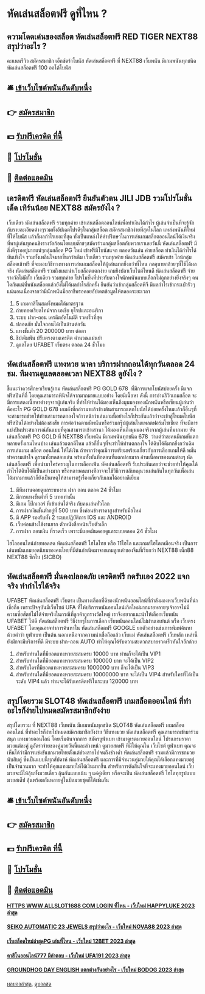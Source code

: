 # หัดเล่นสล็อตฟรี ดูที่ไหน ?
## ความโดดเด่นของสล็อต หัดเล่นสล็อตฟรี RED TIGER NEXT88 สรุปว่าอะไร ?
คะแนนรีวิว
สมัครสมาชิก
เอ็กซ์ตร้าโบนัส หัดเล่นสล็อตฟรี ที่ NEXT88 เว็บพนัน มีเกมพนันทุกชนิด หัดเล่นสล็อตฟรี 100 ออโต้โบนัส

## 🛎 [เข้าเว็บไซต์พนันอันดับหนึ่ง](https://bit.ly/3SdLNi2)
## 👉 [สมัครสมาชิก](https://bit.ly/3SdLNi2)
## 💵 [รับฟรีเครดิต ที่นี้](https://bit.ly/3dyRKHj)
## 👑 [โปรโมชั่น](https://bit.ly/3dyRKHj)
## 📱 [ติดต่อแอดมิน](https://bit.ly/3dyRKHj)

## เครดิตฟรี หัดเล่นสล็อตฟรี ยืนยันตัวตน JILI JDB รวมโปรโมชั่นเด็ด เทิร์นน้อย NEXT88 สมัครยังไง ?
เว็บเดียว หัดเล่นสล็อตฟรี รวมทุกค่าย เข้าเล่นสล็อตออนไลน์เพื่อทำเงินได้กำไร ผู้เล่นจำเป็นที่จะรู้จักกับรายละเอียดต่างๆรวมทั้งอัปเดตโปรดีๆในกลุ่มสล็อต สมัครสมาชิกง่ายที่สุดในโลก แหล่งพนันที่ใหม่ ที่ให้โบนัส แล้วก็ผลกำไรเยอะที่สุด ทั้งเป็นแหล่งให้คำปรึกษาในการเล่นเกมสล็อตออนไลน์ได้เงินจริง ที่พาผู่เล่นทุกคนชิงรางวัลก้อนโตแบบต๊าชๆสมัครร่วมกลุ่มสล็อตกับพวกเราเลยวันนี้ หัดเล่นสล็อตฟรี มีสิ่งดีๆรออยู่มากแน่ๆกลุ่มสล็อต PG ใหม่ เข้าฟรีมีโบนัสแจก ตลอดวันเล่น ค่ายสล็อต ทำเงินได้กำไรได้บันเทิงใจ รวมทั้งเพลินใจมากขึ้นกว่าเดิม เว็บเดียว รวมทุกค่าย หัดเล่นสล็อตฟรี สมัครเข้า ไลน์กลุ่มสล็อตเข้าฟรี ที่จะมอบวิธีทางทางการเล่นเกมสล็อตให้ผู้เล่นมากยิ่งกว่าที่ไหน กลอุบายกล้วยๆที่ใช้ได้ผลจริง หัดเล่นสล็อตฟรี รวมถึงแนะนำเว็บสล็อตแตกง่าย เกมยิงปลาเว็บไซต์ไหนดี หัดเล่นสล็อตฟรี จ่ายรางวัลไม่มีกั๊ก เว็บเดียว รวมทุกค่าย โปรโมชั่นที่ประทับดวงใจนักพนันแบบเลือกไม่ถูกอย่างยิ่งจริงๆ คนใดกันแน่ที่พนันสล็อตแล้วยังไม่ได้ผลกำไรสักครั้ง ยืนยันว่าเข้ากลุ่มสล็อตพีจี มีผลกำไรเข้ากระเป๋ารัวๆแน่นอนเนื่องจากว่ามีนักพนันมืออาชีพรอคอยอัปเดตข้อมูลให้ตลอดระยะเวลา
1. 5 เกมคาสิโนสดทั้งหมดได้มาตรฐาน
2. ถ่ายทอดเรียลไทม์จาก เอเชีย ยุโรปและอเมริกา
3. ระบบ ฝาก-ถอน เครดิตอัตโนมัติ รวดเร็วที่สุด
4. ปลอดภัย มั่นใจถอนได้เป็นล้านต่อวัน
5. แทงขั้นต่ำ 20 200000 บาท ต่อตา
6. ชิปเดิมพัน ปรับตรงตามเครดิต คำนวณแม่นยำ
7. ดูแลโดย UFABET เว็บตรง ตลอด 24 ชั่วโมง

## หัดเล่นสล็อตฟรี แทงหวย นาคา บริการฝากถอนได้ทุกวันตลอด 24 ชม. ทีมงานดูแลตลอดเวลา NEXT88 ดูยังไง ?
ชี้แนะว่าควรศึกษาเรียนรู้เกม หัดเล่นสล็อตฟรี PG GOLD 678  ที่มีการแจกโบนัสบ่อยครั้ง มีแจกฟรีสปินที่ถี่ โดยคุณสามารถพินิจได้จากมากมายแบบอย่าง โดยมีเนื้อหา ดังนี้ การอ่านรีวิวเกมสล็อต จะมีการแสดงเนื้อหาต่างๆจากผู้เล่นจริง ที่ทำให้ท่านได้มองเห็นถึงมุมมองของนักพนันหรือเซียนผู้เล่นว่าคืออะไร PG GOLD 678 เกมดังที่กล่าวมาแล้วข้างต้นสามารถแตกโบนัสได้บ่อยครั้งไหมแล้วก็อื่นๆที่จะสามารถช่วยให้ท่านสามารถตกลงใจก้าวหน้าว่าเล่นเกมนี้อย่างไรก็ประกันแล้วว่าจะเข้าสู่โหมดโบนัสฟรีสปินได้อย่างไม่ต้องสงสัย การต่อว่าดตามผีพนันหรือร่วมกรุ๊ปผู้เล่นในแพลตฟอร์มโซเชียล ที่จะมีการแบ่งปันประสบการณ์กันแบบที่คุณสามารถเข้าเสวนา ได้มองเห็นถึงมุมมองจริงจากผู้เล่นที่มากมาย หัดเล่นสล็อตฟรี PG GOLD ที่ NEXT88 เว็บพนัน มีเกมพนันทุกชนิด 678  ว่าแต่ว่าละคนมีเกมที่แตกหลายครั้งเกมไหนบ้าง เล่นแล้วแตกดีไหม แล้วก็อื่นๆที่จะทำให้ท่านตกลงใจ ได้ดิบได้ดีมากยิ่งกว่าเดิม การเล่นเกม สล็อต ออนไลน์ ให้ได้เงิน ถ้าหากว่าคุณมีการเตรียมพร้อมเกี่ยวกับการเลือกเกมให้ดี หมั่นทำความเข้าใจ ดูรวมทั้งทดสอบเล่น พร้อมทั้งบันทึกตอนที่แตกบ่อยมาก อ่านเนื้อหาของเกมต่างๆ หัดเล่นสล็อตฟรี เพื่อนำมาใคร่ครวญในการเลือกเฟ้น หัดเล่นสล็อตฟรี รับประกันเลยว่าจะช่วยทำให้คุณได้กำไรได้ดิบได้ดีเป็นอย่างมาก หรือหลายคนบางทีอาจจะใช้วิธีการสลับหมุนวนเล่นกันในทุกวันเพื่อเล่นได้มากมายแล้วก็ยังเป็นเหตุให้สามารถรู้เรื่องเกี่ยวกับเกมได้อย่างดีเยี่ยม
1. มีทีมงานคอยดูแลระบบงาน ฝาก ถอน ตลอด 24 ชั่วโมง
2. มีการแทงขั้นต่ำที่ 5 บาทเท่านั้น
3. มีเกม โป๊กเกอร์ ที่เข้าเล่นได้จริง กับคนเล่นทั่วโลก
4. การฝากเงินขั้นต่ำอยู่ที่ 500 บาท ซึ่งค่อนข้างราคาสูงสำหรับมือใหม่
5. มี APP รองรับทั้ง 2 ระบบปฏิบัติการ IOS และ ANDROID
6. เว็บค่อนข้างใช้งานยาก ตัวหนังสือหน้าเว็บตัวเล็ก
7. การฝาก ถอนเงิน ที่รวดเร็ว เพราะมีแอดมินคอยดูแลระบบตลอด 24 ชั่วโมง

ไฮโลออนไลน์ถ่ายทอดสด หัดเล่นสล็อตฟรี ไฮโลไทย หรือ 11ไฮโล และเกมส์ไฮโลเหมือนจริง เป็นการเล่นพนันเกมยอดนิยมของคนไทยที่มีต้นกำเนิดมาจากเกมลูกเต๋าของจีนที่เรียกว่า NEXT88 เน็ก88 NEXT88 ซิกโบ (SICBO)

## หัดเล่นสล็อตฟรี มั่นคงปลอดภัย เครดิตฟรี กดรับเอง 2022 แจกจริง ทำกำไรได้จริง
UFABET หัดเล่นสล็อตฟรี เว็บตรง เป็นทางเลือกที่ดีของนักพนันออนไลน์ที่กำลังมองหาเว็บพนันที่น่าเชื่อถือ เพราะปัจจุบันมีเว็บไซต์ UFA ที่ให้บริการพนันออนไลน์เกิดใหม่มากมายหลายๆเจ้าอาจไม่มีความซื่อสัตย์ไม่ได้จ่ายจริงในกรณีที่ลูกค้าถูกรางวัลใหญ่ เราจึงอยากแนะนำให้เลือกเว็บพนัน UFABET ให้ดี หัดเล่นสล็อตฟรี วิธีง่ายๆในการเลือก เว็บพนันออนไลน์ไม่ผ่านเอเย่นต์ หรือ เว็บตรง UFABET โดยคุณอาจทำการค้นหาใน หัดเล่นสล็อตฟรี GOOGLE ยกตัวอย่างเช่นการพิมพ์ค้นหาด้วยคำว่า ยูฟ่าเบท เป็นต้น นอกเหนือจากความน่าเชื่อถือแล้ว เว็บแม่ หัดเล่นสล็อตฟรี เว็บหลัก เหล่านี้ยังมักจะมีบริการที่ดี มีระบบ ฝาก-ถอน AUTO ทำให้คุณได้รับความสะดวกสบายรวดเร็วทันใจอีกด้วย
1. สำหรับท่านใดที่มียอดแทงหวยสะสมครบ 10000 บาท ท่านก็จะได้เป็น VIP1
2. สำหรับท่านใดที่มียอดแทงหวยสะสมครบ 100000 บาท จะได้เป็น VIP2
3. สำหรับใครที่มียอดแทงหวยสะสมครบ 1000000 บาท ก็จะได้เป็น VIP3
4. สำหรับท่านใดที่มียอดแทงหวยสะสมครบ 10000000 บาท จะได้เป็น VIP4 สำหรับใครที่ได้เป็นระดับ VIP4 แล้ว ท่านจะได้รับเครดิตฟรีในระบบ 120000 บาท

## สรุปโดยรวม SLOT48 หัดเล่นสล็อตฟรี เกมสล็อตออนไลน์ ที่ทำอะไรก็ง่ายไปหมดสมัครสมาชิกยังง่าย
สรุปโดยรวม ที่ NEXT88 เว็บพนัน มีเกมพนันทุกชนิด SLOT48 หัดเล่นสล็อตฟรี เกมสล็อตออนไลน์ ที่ทำอะไรก็ง่ายไปหมดสมัครสมาชิกยังง่าย วิธีแทงมวย หัดเล่นสล็อตฟรี คุณสามารถเข้ามาร่วมสนุก แทงมวยออนไลน์ โดยเริ่มต้นจากการ สมัครยูฟ่าเบท เข้ามาดูเรตมวยออนไลน์ โปรแกรมราคามวยแต่ละคู่ ดูอัตราจ่ายของคู่มวยวันนี้และล่วงหน้า ดูมวยสดฟรี ที่มีให้คุณใน เว็บไซต์ ยูฟ่าเบท
คุณจะเห็นได้ว่ามีการแข่งขันชกมวยไทยตั้งแต่ช่วงสายไปจนถึงช่วงค่ำ หัดเล่นสล็อตฟรี รวมแล้วมีการชกมวยนับสิบคู่ ซึ่งเป็นแบบนี้ทุกสัปดาห์ หัดเล่นสล็อตฟรี และการที่มีจำนวนคู่มวยให้คุณได้เลือกแทงมวยอยู่เป็นจำนวนมาก จะทำให้คุณแทงมวยให้ได้เงินมากขึ้น สำหรับการตัดสินใจที่จะแทงมวยออนไลน์ เว็บมวยจะมีให้ลุ้นทั้งมวยเดี่ยว ลุ้นกันแบบเน้น ๆ แค่คู่เดียว หรือจะเป็น หัดเล่นสล็อตฟรี ไฮโลทุกรูปแบบ มวยสเต็ป ลุ้นพร้อมกันหลายคู่ในบิลมวยชุดก็ได้เช่นกัน

## 🛎 [เข้าเว็บไซต์พนันอันดับหนึ่ง](https://bit.ly/3SdLNi2)
## 👉 [สมัครสมาชิก](https://bit.ly/3SdLNi2)
## 💵 [รับฟรีเครดิต ที่นี้](https://bit.ly/3dyRKHj)
## 👑 [โปรโมชั่น](https://bit.ly/3dyRKHj)
## 📱 [ติดต่อแอดมิน](https://bit.ly/3dyRKHj)

#### [HTTPS WWW ALLSLOT1688 COM LOGIN ที่ไหน - เว็บใหม่ HAPPYLUKE 2023 ล่าสุด](https://atom.io/themes/https%20www%20allslot1688%20com%20login%20ที่ไหน%20-%20เว็บใหม่%20happyluke%202023%20ล่าสุด)
#### [SEIKO AUTOMATIC 23 JEWELS สรุปว่าอะไร - เว็บใหม่ NOVA88 2023 ล่าสุด](https://atom.io/themes/seiko%20automatic%2023%20jewels%20สรุปว่าอะไร%20-%20เว็บใหม่%20nova88%202023%20ล่าสุด)
#### [เว็บสล็อตใหม่ล่าสุดPG เล่นที่ไหน - เว็บใหม่ 12BET 2023 ล่าสุด](https://atom.io/themes/เว็บสล็อตใหม่ล่าสุดpg%20เล่นที่ไหน%20-%20เว็บใหม่%2012bet%202023%20ล่าสุด)
#### [คาสิโนออนไลน์777 มีคำตอบ - เว็บใหม่ UFA191 2023 ล่าสุด](https://atom.io/themes/คาสิโนออนไลน์777%20มีคำตอบ%20-%20เว็บใหม่%20ufa191%202023%20ล่าสุด)
#### [GROUNDHOG DAY ENGLISH แตกต่างกันอย่างไร - เว็บใหม่ BODOG 2023 ล่าสุด](https://atom.io/themes/groundhog%20day%20english%20แตกต่างกันอย่างไร%20-%20เว็บใหม่%20bodog%202023%20ล่าสุด)

[ผลบอลล่าสุด](https://siamsport.tv "ผลบอลล่าสุด"), [ดูบอลสด](https://siamsport.tv/ดูบอลสด "ดูบอลสด")